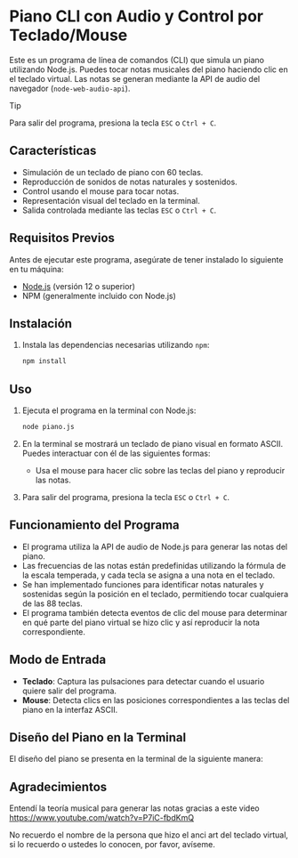# Piano CLI con Audio y Control por Teclado/Mouse

Este es un programa de línea de comandos (CLI) que simula un piano utilizando Node.js. Puedes tocar notas musicales del piano haciendo clic en el teclado virtual. Las notas se generan mediante la API de audio del navegador (`node-web-audio-api`).
> [!TIP]
> Para salir del programa, presiona la tecla `ESC` o `Ctrl + C`.

## Características

- Simulación de un teclado de piano con 60 teclas.
- Reproducción de sonidos de notas naturales y sostenidos.
- Control usando el mouse para tocar notas.
- Representación visual del teclado en la terminal.
- Salida controlada mediante las teclas `ESC` o `Ctrl + C`.

## Requisitos Previos

Antes de ejecutar este programa, asegúrate de tener instalado lo siguiente en tu máquina:

- [Node.js](https://nodejs.org/) (versión 12 o superior)
- NPM (generalmente incluido con Node.js)

## Instalación

1. Instala las dependencias necesarias utilizando `npm`:

    ```bash
    npm install
    ```

## Uso

1. Ejecuta el programa en la terminal con Node.js:

    ```bash
    node piano.js
    ```

2. En la terminal se mostrará un teclado de piano visual en formato ASCII. Puedes interactuar con él de las siguientes formas:

    - Usa el mouse para hacer clic sobre las teclas del piano y reproducir las notas.
3. Para salir del programa, presiona la tecla `ESC` o `Ctrl + C`.

## Funcionamiento del Programa

- El programa utiliza la API de audio de Node.js para generar las notas del piano.
- Las frecuencias de las notas están predefinidas utilizando la fórmula de la escala temperada, y cada tecla se asigna a una nota en el teclado.
- Se han implementado funciones para identificar notas naturales y sostenidas según la posición en el teclado, permitiendo tocar cualquiera de las 88 teclas.
- El programa también detecta eventos de clic del mouse para determinar en qué parte del piano virtual se hizo clic y así reproducir la nota correspondiente.

## Modo de Entrada

- **Teclado**: Captura las pulsaciones para detectar cuando el usuario quiere salir del programa.
- **Mouse**: Detecta clics en las posiciones correspondientes a las teclas del piano en la interfaz ASCII.

## Diseño del Piano en la Terminal

El diseño del piano se presenta en la terminal de la siguiente manera:

## Agradecimientos

Entendí la teoría musical para generar las notas gracias a este video
<https://www.youtube.com/watch?v=P7iC-fbdKmQ>

No recuerdo el nombre de la persona que hizo el anci art del teclado virtual, si lo recuerdo o ustedes lo conocen, por favor, avíseme.
